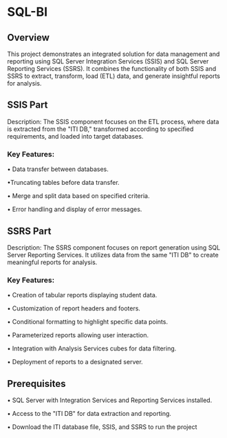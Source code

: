 # SQL-BI

## Overview

This project demonstrates an integrated solution for data management and reporting using SQL Server Integration Services (SSIS) and SQL Server Reporting Services (SSRS). It combines the functionality of both SSIS and SSRS to extract, transform, load (ETL) data, and generate insightful reports for analysis.

## SSIS Part

Description: The SSIS component focuses on the ETL process, where data is extracted from the "ITI DB," transformed according to specified requirements, and loaded into target databases.

### Key Features:

• Data transfer between databases.
 
•Truncating tables before data transfer.

• Merge and split data based on specified criteria.

• Error handling and display of error messages.
## SSRS Part

Description: The SSRS component focuses on report generation using SQL Server Reporting Services. It utilizes data from the same "ITI DB" to create meaningful reports for analysis.

### Key Features:

• Creation of tabular reports displaying student data.

• Customization of report headers and footers.

• Conditional formatting to highlight specific data points.

• Parameterized reports allowing user interaction.

• Integration with Analysis Services cubes for data filtering.

• Deployment of reports to a designated server.

## Prerequisites

• SQL Server with Integration Services and Reporting Services installed.

• Access to the "ITI DB" for data extraction and reporting.

• Download the ITI database file, SSIS, and SSRS to run the project

